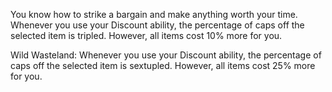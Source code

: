 You know how to strike a bargain and make anything worth your time. Whenever you use your Discount ability, the percentage of caps off the selected item is tripled. However, all items cost 10% more for you. 

Wild Wasteland: Whenever you use your Discount ability, the percentage of caps off the selected item is sextupled. However, all items cost 25% more for you.